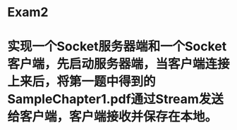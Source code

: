 # Exam2 

# 实现一个Socket服务器端和一个Socket客户端，先启动服务器端，当客户端连接上来后，将第一题中得到的SampleChapter1.pdf通过Stream发送给客户端，客户端接收并保存在本地。
    

